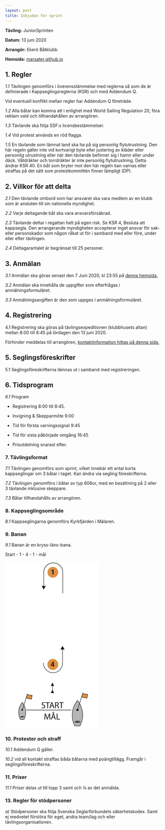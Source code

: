 ```yaml
---
layout: post
title: Inbjudan för sprint
---
```




**Tävling:** JuniorSprinten

**Datum:** 13 juni 2020

**Arrangör:** Ekerö Båtklubb

**Hemsida:** [marsater.github.io](https://marsater.github.io/)


## 1. Regler

*1.1*   Tävlingen genomförs i överensstämmelse med reglerna så som de är           definierade i Kappseglingsreglerna (KSR) och med Addendum Q.

Vid eventuell konflikt mellan regler har Addendum Q företräde.

*1.2*   Alla båtar kan komma att i enlighet med World Sailing Regulation 20, föra reklam vald och tillhandahållen av arrangören.

*1.3*   Tävlande ska följa SSF:s licensbestämmelser.

*1.4*   Vid protest används en röd flagga.

*1.5*   En tävlande som lämnat land ska ha på sig personlig flytutrustning. Den här regeln gäller inte vid kortvarigt byte eller justering av kläder eller personlig utrustning eller när den tävlande befinner sig i hamn eller under däck. Våtdräkter och torrdräkter är inte personlig flytutrustning. Detta ändrar KSR 40. En båt som bryter mot den här regeln kan varnas eller straffas på det sätt som protestkommittén finner lämpligt (DP).



## 2. Villkor för att delta

*2.1*    Den tävlande ombord som har ansvaret ska vara medlem av en klubb som är ansluten till sin nationella myndighet.

*2.2*   Varje deltagande båt ska vara ansvarsförsäkrad.

*2.3*    Tävlande deltar i regattan helt på egen risk. Se KSR 4, Besluta att kappsegla. Den arrangerande myndigheten accepterar inget ansvar för sak- eller personskador som någon råkat ut för i samband med eller före, under eller efter tävlingen.

*2.4*   Deltagarantalet är begränsat till 25 personer.



## 3. Anmälan

*3.1*   Anmälan ska göras senast den 7 Juni 2020, kl 23:55 på [denna hemsida.](https://marsater.github.io/anmalan/)


*3.2*   Anmälan ska innehålla de uppgifter som efterfrågas i anmälningsformuläret.


*3.3*   Anmälningsavgiften är den som uppges i anmälningsformuläret.

## 4. Registrering

4.1     Registrering ska göras på tävlingsexpeditionen (klubbhusets altan) mellan 8:00 till 8:45 på lördagen den 13 juni 2020.

Förhinder meddelas till arrangören, [kontaktinformation hittas på denna sida.](https://marsater.github.io/)

## 5. Seglingsföreskrifter

5.1     Seglingsföreskrifterna lämnas ut i samband med registreringen.



## 6.   Tidsprogram

*6.1*   Program

* Registrering 8:00 till 8:45.

* Invigning &amp; Skepparmöte 9:00

* Tid för första varningssignal 9:45

* Tid för sista påbörjade omgång 16:45

* Prisutdelning snarast efter.



### 7.  Tävlingsformat

*7.1*           Tävlingen genomförs som sprint, vilket innebär ett antal korta kappseglingar om 3 båtar i taget. Kan ändra via segling föreskrifterna.

*7.2*           Tävlingen genomförs i båtar av typ 606or, med en besättning på 2 eller 3 tävlande inklusive skeppare.

*7.3*           Båtar tillhandahålls av arrangören.



### 8.  Kappseglingsområde

*8.1*    Kappseglingarna genomförs Kyrkfjärden i Mälaren.


### 9.   Banan

*9.1*    Banan är en kryss-läns-bana.

Start - 1 - 4 - 1 - mål

<img src="../images/bana.PNG" alt="Banan" width="60%"/>


### 10.   Protester och straff

*10.1*         Addendum Q gäller.

*10.2*   vid all kontakt straffas båda båtarna med poängtillägg. Framgår i seglingsföreskrifterna.

### 11.     Priser

*11.1* Priser delas ut till topp 3 samt och  ¼ av det anmälda.



### 13.    Regler för stödpersoner

*a)*             Stödpersoner ska följa Svenska Seglarförbundets säkerhetskodex. Samt ej medvetet förstöra för eget, andra team/lag och eller tävlingsorganisationen.

